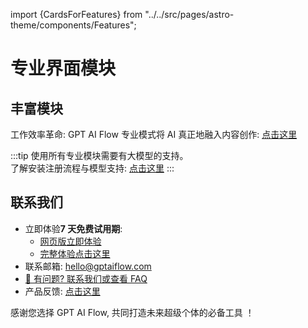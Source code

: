 import {CardsForFeatures} from "../../src/pages/astro-theme/components/Features";

# 专业界面模块

## 丰富模块

工作效率革命: GPT AI Flow 专业模式将 AI 真正地融入内容创作: [点击这里](/docs/proudct/how-professional-mode-of-ai-flow-revolutionizes-content-creation)

<CardsForFeatures />

:::tip
使用所有专业模块需要有大模型的支持。  
了解安装注册流程与模型支持: [点击这里](../2-proudct/1-installation-and-registration-process.md)
:::

## 联系我们

- 立即体验**7 天免费试用期**:
  - [网页版立即体验](https://www.app.gptaiflow.com/login)
  - [完整体验点击这里](/download)
- 联系邮箱: hello@gptaiflow.com
- [💬 有问题? 联系我们或查看 FAQ](/docs/proudct/gpt-ai-flow-guide-and-faq)
- 产品反馈: [点击这里](https://wj.qq.com/s2/13154598/1770/)

感谢您选择 GPT AI Flow, 共同打造未来超级个体的必备工具 ！
